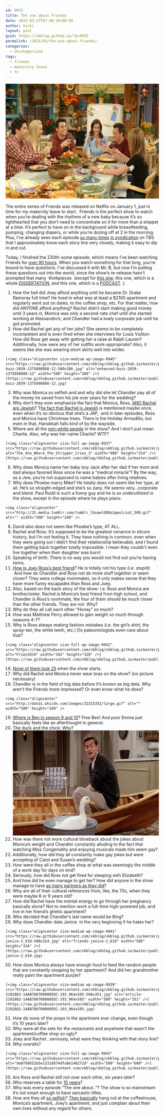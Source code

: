 ```yaml
---
id: 9935
title: The one about Friends
date: 2015-03-27T07:40:16+00:00
author: Vicki
layout: post
guid: https://vkblog.github.io/?p=9935
permalink: /2015/03/the-one-about-friends/
categories:
  - Uncategorized
tags:
  - friends
  - maternity leave
  - tv
---
```

[<img class="aligncenter size-medium wp-image-9936" src="https://raw.githubusercontent.com/vkblog/vkblog.github.io/master/public/img/2015/03/2ddf7ec8-1126-4656-a027-c21e1f2f2bfd-580x377.jpeg" alt="-2ddf7ec8-1126-4656-a027-c21e1f2f2bfd" width="580" height="377" />](https://raw.githubusercontent.com/vkblog/vkblog.github.io/master/public/img/2015/03/2ddf7ec8-1126-4656-a027-c21e1f2f2bfd.jpeg)

The entire series of Friends was released on Netflix on January 1, just in time for my maternity leave to start.  Friends is the perfect show to watch when you&#8217;re dealing with the rhythms of a new baby because it&#8217;s so lighthearted that you don&#8217;t need to concentrate on it for more than a snippet at a time. It&#8217;s perfect to have on in the background while breastfeeding, pumping, changing diapers, or while you&#8217;re dozing off at 2 in the morning. Plus, I&#8217;ve already seen each episode <a href="http://adage.com/article/media/cable-nets-broadcast-reruns/245364/" target="_blank">so many times</a> <a href="http://www.vulture.com/2014/12/friends-sped-up-syndication.html" target="_blank">in syndication</a> on TBS that I approximately know each story line very closely, making it easy to dip in and out.

Today, I finished the 230th-some episode, which means I&#8217;ve been watching Friends for [over 90 hours](http://its-tuesday-again.tumblr.com/post/106907160753/all-of-friends-was-just-put-on-netflix-my-classes). When you watch something for that long, you&#8217;re bound to have questions. I&#8217;ve discussed it with Mr. B, but now I&#8217;m putting these questions out into the world, since the show&#8217;s re-release hasn&#8217;t prompted that many  thinkpieces  (except for <a href="http://www.slate.com/articles/arts/culturebox/2014/05/friends_chandler_joey_ross_rachel_monica_phoebe_which_friends_were_closest.html" target="_blank">this one</a>, this one, which is a whole <a href="https://etd.ohiolink.edu/!etd.send_file?accession=bgsu1182538485&disposition=inline" target="_blank">DISSERTATION</a>, and this one, which is a <a href="https://itunes.apple.com/us/podcast/best-of-friends/id952471642?mt=2" target="_blank">PODCAST</a>. ):

  1. How the hell did Joey afford anything until he became Dr. Drake Ramoray full time? He lived in what was at least a $2100 apartment and regularly went out on dates, to the coffee shop, etc. For that matter, how did ANYONE afford anything? Rachel didn&#8217;t start making good money until 3 years in, Monica was only a second-rate chef until she started working at Alessandro&#8217;s, and Chandler had a lowly corporate job until he got promoted.
  2. How did Rachel get any of her jobs? She seems to be completely incompetent and is even fired when she interviews for Louis Vuitton. How did Ross get away with getting her a raise at Ralph Lauren? Additionally, how were any of her outfits work-appropriate? Also, it seems like she was wearing short skirts well into winter.
  
    [<img class="aligncenter size-medium wp-image-9945" src="https://raw.githubusercontent.com/vkblog/vkblog.github.io/master/public/img/2015/03/enhanced-buzz-2039-1375898888-12-580x386.jpg" alt="enhanced-buzz-2039-1375898888-12" width="580" height="386" />](https://raw.githubusercontent.com/vkblog/vkblog.github.io/master/public/img/2015/03/enhanced-buzz-2039-1375898888-12.jpg)
  3. Why was Monica so selfish and and why did she let Chandler pay all of the money he saved from his job over years for the wedding?
  4. Why don&#8217;t they ever emphasize the fact that Monica, Ross, <a href="http://www.vulture.com/2014/12/friends-countdown-is-rachel-green-jewish.html" target="_blank">AND Rachel are Jewish</a>? T<a href="http://www.jewornotjew.com/profile.jsp?ID=471" target="_blank">he fact that Rachel is Jewish</a> is mentioned maybe once, even when it&#8217;s so obvious that she&#8217;s a JAP,  and in later episodes, Ross and Monica have Christmas trees. There is the Holiday Armadillo, but even in that, Hanukkah falls kind of by the wayside.
  5. Where are all the <a href="https://brianair.wordpress.com/television/friends-a-critical-analysis/" target="_blank">non-white people</a> in the show? And I don&#8217;t just mean Charlie. Also, why was her name Charlie? WTF?
  
    [<img class="aligncenter size-full wp-image-9937" src="https://raw.githubusercontent.com/vkblog/vkblog.github.io/master/public/img/2015/03/The_One_Where_The_Stripper_Cries_3.jpg" alt="The_One_Where_The_Stripper_Cries_3" width="480" height="314" />](https://raw.githubusercontent.com/vkblog/vkblog.github.io/master/public/img/2015/03/The_One_Where_The_Stripper_Cries_3.jpg)
  6. Why does Monica name her baby boy Jack after her dad if her mom and dad always favored Ross since he was a &#8220;medical miracle&#8221;? By the way, as a Jew, you&#8217;re not supposed to name babies after living relatives.
  7. Why does Phoebe marry Mike? He totally does not seem like her type, at all. He&#8217;s so straight-edged and she&#8217;s so zany. He seems very&#8230;corporate and bland. Paul Rudd is such a funny guy and he is so underutilized in the show, except in the episode where he plays piano.
  
    <img class="aligncenter" src="http://31.media.tumblr.com/tumblr_lboawlG98o1qeolcio1_500.gif" alt="" width="500" height="240" />
  8. David also does not seem like Phoebe&#8217;s type, AT ALL.
  9. Rachel and Ross: It&#8217;s supposed to be the greatest romance in sitcom history, but I&#8217;m not feeling it. They have nothing in common, even when they were going out I didn&#8217;t find their relationship believable, and I found them getting back together totally impossible. I mean they couldn&#8217;t even live together when their daughter was born!
 10. Speaking of birth: There is no way you would not find out you&#8217;re having twins.
 11. <a href="http://www.reddit.com/r/dataisbeautiful/comments/2t7dtx/update_visualization_of_friendships_from_friends/" target="_blank">How is Joey Ross&#8217;s best friend</a>? He is totally not his type (i.e. stupid)  And how do Chandler and Ross not do more stuff together or seem closer? They were college roommates, so it only makes sense that they have more funny escapades than Ross and Joey.
 12. Also, based on the back story of the show: i.e. Ross and Monica are brother/sister, Rachel is Monica&#8217;s best friend from high school, and Chandler is Ross&#8217;s roommate, the four of them should be much closer than the other friends. They are not. Why?
 13. Why do they all call each other &#8220;Honey&#8221; so much?
 14. How was Matthew Perry allowed to gain weight so much through seasons 4-7?
 15. Why is Ross always making fashion mistakes (i.e. the girl&#8217;s shirt, the spray-tan, the white teeth, etc.) Do paleontologists even care about that?
  
    [<img class="aligncenter size-full wp-image-9942" src="https://raw.githubusercontent.com/vkblog/vkblog.github.io/master/public/img/2015/03/Frien1019.jpg" alt="Frien1019" width="342" height="328" />](https://raw.githubusercontent.com/vkblog/vkblog.github.io/master/public/img/2015/03/Frien1019.jpg)
 16. <a href="http://www.huffingtonpost.com/2014/08/19/friends-plot-holes_n_5670113.html" target="_blank">None of them look 25</a> when the show starts.
 17. Why did Rachel and Monica never wear bras on the show? (no picture necessary)
 18. Chandler is in the field of big data before it&#8217;s known as big data. Why aren&#8217;t the Friends more impressed? Or even know what he does?
  
    <img class="aligncenter" src="http://data1.whicdn.com/images/32315352/large.gif" alt="" width="500" height="240" />
 19. <a href="http://www.reddit.com/r/plotholes/comments/2s2g8n/friends_does_ross_not_give_a_shit_about_his_kids/" target="_blank">Where is Ben in season 9 and 10</a>? Free Ben! And poor Emma just basically feels like an afterthought in general.
 20. The duck and the chick: Why?<img class="aligncenter size-medium wp-image-9938" src="https://raw.githubusercontent.com/vkblog/vkblog.github.io/master/public/img/2015/03/Chick-and-Duck-Friends-580x345.jpg" alt="Chick-and-Duck-Friends" width="580" height="345" />
 21. How was there not more cultural blowback about the jokes about Monica&#8217;s weight and Chandler constantly alluding to the fact that watching Miss Congeniality and enjoying musicals made him seem gay?
 22. Additionally, how did they all constantly make gay jokes but were accepting of Carol and Susan&#8217;s wedding?
 23. How were they all in the coffee shop at what was seemingly the middle of a work day for days on end?
 24. Seriously, how did Ross not get fired for sleeping with Elizabeth?
 25. And how did he even manage to get her? How did anyone in the show manage to have <a href="http://reddit.com/r/entertainment/comments/15y5tj/characters_in_friends_didnt_have_85_total_sex/" target="_blank">as many partners as they did</a>?
 26. Why are all of their cultural references from, like, the 70s, when they were maybe 8 or 9 years old?
 27. How did Rachel have the mental energy to go through her pregnancy basically alone? Not to mention work a full-time high-powered job, and live in her friend&#8217;s ghetto apartment?
 28. Who decided that Chandler&#8217;s last name would be Bing?
 29. Why does Chandler date Janice  in the very beginning if he hates her?
  
    [<img class="aligncenter size-medium wp-image-9941" src="https://raw.githubusercontent.com/vkblog/vkblog.github.io/master/public/img/2015/03/friends-janice-2_610-580x324.jpg" alt="friends-janice-2_610" width="580" height="324" />](https://raw.githubusercontent.com/vkblog/vkblog.github.io/master/public/img/2015/03/friends-janice-2_610.jpg)
 30. How does Monica always have enough food to feed the random people that are constantly stopping by her apartment? And did her grandmother really paint the apartment purple?
  
    [<img class="aligncenter size-medium wp-image-9939" src="https://raw.githubusercontent.com/vkblog/vkblog.github.io/master/public/img/2015/03/article-2192882-14AB7867000005DC-193_964x585-580x351.jpg" alt="article-2192882-14AB7867000005DC-193_964x585" width="580" height="351" />](https://raw.githubusercontent.com/vkblog/vkblog.github.io/master/public/img/2015/03/article-2192882-14AB7867000005DC-193_964x585.jpg)
 31. How do none of the props in the apartment ever change, even though it&#8217;s 10 years later?
 32. Why were all the sets for the restaurants and anywhere that wasn&#8217;t the apartment/coffee shop so ugly?
 33. Joey and Rachel&#8230;seriously, what were they thinking with that story line?
 34. Why overalls?
  
    [<img class="aligncenter size-full wp-image-9943" src="https://raw.githubusercontent.com/vkblog/vkblog.github.io/master/public/img/2015/03/9a0f68652b5e13316874dfa8e148272d.jpg" alt="9a0f68652b5e13316874dfa8e148272d" width="500" height="600" />](https://raw.githubusercontent.com/vkblog/vkblog.github.io/master/public/img/2015/03/9a0f68652b5e13316874dfa8e148272d.jpg)
 35. Are Ross and Rachel still not over each other, six years later?
 36. Who reserves a table for <a href="http://blog.peopleschoice.com/2015/01/20/friends-central-perk-table-was-reserved/" target="_blank">10 years</a>?
 37. Why was every episode &#8220;The one about..&#8221;? The show is so mainstream it&#8217;s not smart enough to have sarcastic titles.
 38. How are they all <a href="http://whatculture.com/tv/7-reasons-rachel-utterly-horrible-character-friends.php" target="_blank">so selfish</a>? <a href="http://www.quora.com/Who-is-most-selfish-among-the-Friends-Why" target="_blank">They basically</a> hang out at the coffeehouse, Monica&#8217;s apartment, Joey&#8217;s apartment, and just complain about their own lives without any regard for others.